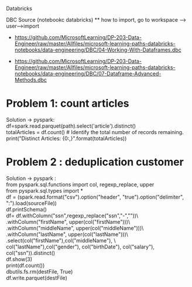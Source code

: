 Databricks 

DBC Source (notebookc databricks)
 ** how to import, go to workspace --> user-->import

 *  https://github.com/MicrosoftLearning/DP-203-Data-Engineer/raw/master/Allfiles/microsoft-learning-paths-databricks-notebooks/data-engineering/DBC/04-Working-With-Dataframes.dbc

 * https://github.com/MicrosoftLearning/DP-203-Data-Engineer/raw/master/Allfiles/microsoft-learning-paths-databricks-notebooks/data-engineering/DBC/07-Dataframe-Advanced-Methods.dbc

# Problem 1: count articles <br>
Solution  ->  pyspark: <br>
 df=spark.read.parquet(path).select('article').distinct() <br>
 totalArticles = df.count() # Identify the total number of records remaining. <br>
  print("Distinct Articles: {0:,}".format(totalArticles)) <br>
  
# Problem 2 : deduplication customer <br>
Solution -> pyspark : <br>
from pyspark.sql.functions import col, regexp_replace, upper <br>
from pyspark.sql.types import *    <br>
df = (spark.read.format("csv").option("header", "true").option("delimiter", ":").load(sourceFile)) <br>
df.printSchema() <br>
df= df.withColumn("ssn",regexp_replace("ssn","-",""))\  <br>
  .withColumn("firstName", upper(col("firstName")))\    <br>
  .withColumn("middleName", upper(col("middleName")))\  <br>
  .withColumn("lastName", upper(col("lastName")))\      <br>
  .select(col("firstName"),col("middleName"), \          <br>
  col("lastName"),col("gender"), col("birthDate"), col("salary"), col("ssn")).distinct() <br>
df.show(3)     <br>
print(df.count())  <br>
dbutils.fs.rm(destFile, True) <br>
df.write.parquet(destFile)    <br>
